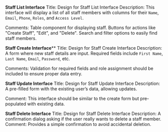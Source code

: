  
**Staff List Interface**
Title: Design for Staff List Interface
Description: This interface will display a list of all staff members with columns for their `Name`, `Email`, `Phone`, `Roles`, and `Access Level`.
  
 Comments: 
   Table component for displaying staff.
   Buttons for actions like "Create Staff", "Edit", and "Delete".
   Search and filter options to easily find staff members.
 
**Staff Create Interface****
Title: Design for Staff Create Interface
Description: A form where new staff details are input. Required fields include `First Name`, `Last Name`, `Email`, `Password`, etc.
 
Comments: Validation for required fields and role assignment should be included to ensure proper data entry.
 
**Staff Update Interface**
Title: Design for Staff Update Interface
Description: A pre-filled form with the existing user’s data, allowing updates.
 
Comment: This interface should be similar to the create form but pre-populated with existing data.
 
 **Staff Delete Interface**
Title: Design for Staff Delete Interface
Description: A confirmation dialog asking if the user really wants to delete a staff member.
Comment: Provides a simple confirmation to avoid accidental deletion.
